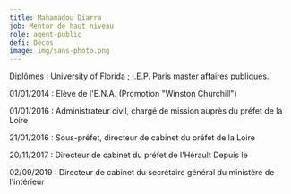 ```yaml
---
title: Mahamadou Diarra
job: Mentor de haut niveau
role: agent-public
defi: Décos
image: img/sans-photo.png
---
```

Diplômes : University of Florida ; I.E.P. Paris master affaires publiques. 

01/01/2014 : Elève de l'E.N.A. (Promotion "Winston Churchill") 

01/01/2016 : Administrateur civil, chargé de mission auprès du préfet de la Loire 

21/01/2016 : Sous-préfet, directeur de cabinet du préfet de la Loire 

20/11/2017 : Directeur de cabinet du préfet de l'Hérault Depuis le 

02/09/2019 : Directeur de cabinet du secrétaire général du ministère de l'intérieur